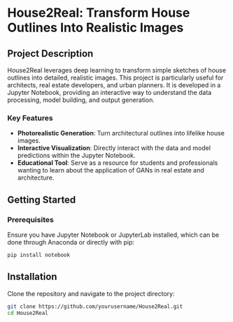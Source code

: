 # House2Real: Transform House Outlines Into Realistic Images

## Project Description
House2Real leverages deep learning to transform simple sketches of house outlines into detailed, realistic images. This project is particularly useful for architects, real estate developers, and urban planners. It is developed in a Jupyter Notebook, providing an interactive way to understand the data processing, model building, and output generation.

### Key Features
- **Photorealistic Generation**: Turn architectural outlines into lifelike house images.
- **Interactive Visualization**: Directly interact with the data and model predictions within the Jupyter Notebook.
- **Educational Tool**: Serve as a resource for students and professionals wanting to learn about the application of GANs in real estate and architecture.

## Getting Started

### Prerequisites
Ensure you have Jupyter Notebook or JupyterLab installed, which can be done through Anaconda or directly with pip:
```bash
pip install notebook
```
## Installation
Clone the repository and navigate to the project directory:

```bash
git clone https://github.com/yourusername/House2Real.git
cd House2Real
```
